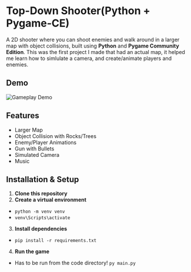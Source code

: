 # Top-Down Shooter(Python + Pygame-CE)
A 2D shooter where you can shoot enemies and walk around in a larger map with object collisions, built using **Python** and **Pygame Community Edition**.
This was the first project I made that had an actual map, it helped me learn how to simlulate a camera, and create/animate players and enemies.

## Demo
![Gameplay Demo](media/Survivor%20GIF.gif)
## Features
 - Larger Map
 - Object Collision with Rocks/Trees
 - Enemy/Player Animations
 - Gun with Bullets
 - Simulated Camera
 - Music
## Installation & Setup
1. **Clone this repository**
2. **Create a virtual environment**
- `python -m venv venv`
- `venv\Scripts\activate`
3. **Install dependencies**
 - `pip install -r requirements.txt`
4. **Run the game**
 - Has to be run from the code directory! `py main.py`
